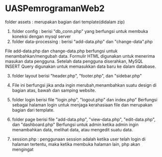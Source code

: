 # UASPemrogramanWeb2

folder assets : merupakan bagian dari template(didalam zip)

1. folder config : berisi "db_conn.php" yang berfungsi untuk membuka koneksi dengan mysql server
2. folder data-processing : berisi "add-data.php" dan "change-data".php 

  File add-data.php dan change-data.php berfungsi untuk menambahkan/mengubah data. Formulir HTML digunakan untuk menerima masukan data pengguna. Setelah data pengguna diserahkan, MySQL INSERT Query digunakan untuk memasukkan data baru ke dalam database.
  
3. folder layout berisi "header.php", "footer.php", dan "sidebar.php"
  
4. File ini berfungsi jika anda ingin merubah,menambahkan suatu design di bagian atas, bawah dan samping website.
    
5. folder login berisi file "login.php", "logout.php" dan index.php" 
    Berfungsi sebagai halaman login untuk menjaga kerahasiaan file dan merupakan bagian dari template.
    
6. folder page berisi file "add-data.php", "view-data.php", "edit-data.php", dan "dashboard.php"
    Berfungsi untuk admin ketika admin ingin menambahkan data, melihat data, atau mengedit suatu data.
    
7. session.php : penggunaan session adalah ketika user telah login di halaman tertentu, maka ketika membuka halaman lain, php akan mengingat
